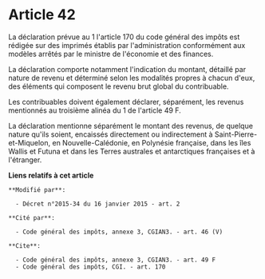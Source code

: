 # Article 42

La déclaration prévue au 1 l'article 170 du code général des impôts est rédigée sur des imprimés établis par l'administration
conformément aux modèles arrêtés par le ministre de l'économie et des finances. 

La déclaration comporte notamment l'indication du montant, détaillé par nature de revenu et déterminé selon les modalités
propres à chacun d'eux, des éléments qui composent le revenu brut global du contribuable. 

Les contribuables doivent également déclarer, séparément, les revenus mentionnés au troisième alinéa du 1 de l'article 49 F. 

La déclaration mentionne séparément le montant des revenus, de quelque nature qu'ils soient, encaissés directement ou
indirectement à Saint-Pierre-et-Miquelon, en Nouvelle-Calédonie, en Polynésie française, dans les îles Wallis et Futuna et
dans les Terres australes et antarctiques françaises et à l'étranger.

**Liens relatifs à cet article**

	**Modifié par**:

	  - Décret n°2015-34 du 16 janvier 2015 - art. 2

	**Cité par**:

	  - Code général des impôts, annexe 3, CGIAN3. - art. 46 (V)

	**Cite**:

	  - Code général des impôts, annexe 3, CGIAN3. - art. 49 F
	  - Code général des impôts, CGI. - art. 170
